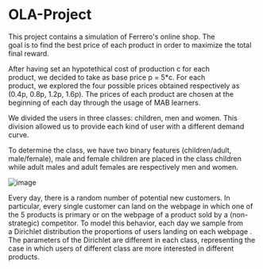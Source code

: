 # OLA-Project
This project contains a simulation of Ferrero's online shop. The goal is to find the best price of each product in order to maximize the total final reward.

After having set an hypotethical cost of production c for each product, we decided to take as base price p = 5*c. For each product, we explored the four possible prices obtained respectively as (0.4p, 0.8p, 1.2p, 1.6p). The prices of each product are chosen at the beginning of each day through the usage of MAB learners.

We divided the users in three classes: children, men and women. This division allowed us to provide each kind of user with a different demand curve. 

To determine the class, we have two binary features (children/adult, male/female), male and female children are placed in the class children while adult males and adult females are respectively men and women.

![image](https://user-images.githubusercontent.com/79787310/191463513-aed681d6-21a7-4cef-9196-0f554715ca9f.png)

Every day, there is a random number of potential new customers. In particular, every single customer can land on the webpage in which one of the 5 products is primary or on the webpage of a product sold by a (non-strategic) competitor. To model this behavior, each day we sample from a Dirichlet distribution the proportions of users landing on each webpage . The parameters of the Dirichlet are different in each class, representing the case in which users of different class are more interested in different products. 

